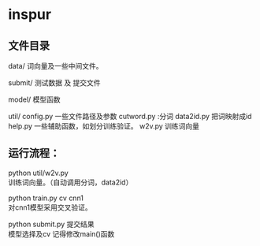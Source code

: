 # inspur

## 文件目录
data/
词向量及一些中间文件。

submit/
测试数据 及 提交文件

model/
模型函数


util/
config.py  一些文件路径及参数
cutword.py  :分词
data2id.py  把词映射成id
help.py 一些辅助函数，如划分训练验证。
w2v.py  训练词向量




## 运行流程：

python  util/w2v.py  
训练词向量。（自动调用分词，data2id）

python train.py cv  cnn1  
对cnn1模型采用交叉验证。

python submit.py  提交结果  
模型选择及cv 记得修改main()函数

